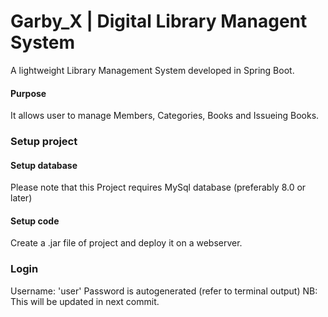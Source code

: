<!-- # GarbySBX_mvp
A Digital Library Management System built using Java/Spring boot. -->

# Garby_X | Digital Library Managent System
A lightweight Library Management System developed in Spring Boot.

#### Purpose
It allows user to manage Members, Categories, Books and Issueing Books.


### Setup project
#### Setup database
Please note that this Project requires MySql database (preferably 8.0 or later)

#### Setup code
Create a .jar file of project and deploy it on a webserver.


### Login
Username: 'user'
Password is autogenerated (refer to terminal output)
NB: This will be updated in next commit.

